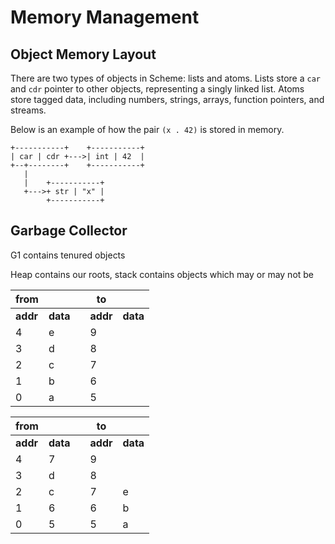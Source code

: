 # Memory Management

## Object Memory Layout

There are two types of objects in Scheme: lists and atoms. Lists store a `car` and `cdr` pointer to other objects, representing a singly linked list. Atoms store tagged data, including numbers, strings, arrays, function pointers, and streams.

Below is an example of how the pair `(x . 42)` is stored in memory.

```
+-----------+    +-----------+
| car | cdr +--->| int | 42  |
+--+--------+    +-----------+
   |
   |    +-----------+
   +--->+ str | "x" |
        +-----------+
```

## Garbage Collector

G1 contains tenured objects

Heap contains our roots, stack contains objects which may or may not be 

| from      |           | | to        |           |
|-----------|-----------|-|-----------|-----------|
| **addr**  | **data**  | | **addr**  | **data**  |
| 4         | e         | | 9         |           |
| 3         | d         | | 8         |           |
| 2         | c         | | 7         |           |
| 1         | b         | | 6         |           |
| 0         | a         | | 5         |           |



| from      |           | | to        |           |
|-----------|-----------|-|-----------|-----------|
| **addr**  | **data**  | | **addr**  | **data**  |
| 4         | 7         | | 9         |           |
| 3         | d         | | 8         |           |
| 2         | c         | | 7         | e         |
| 1         | 6         | | 6         | b         |
| 0         | 5         | | 5         | a         |





